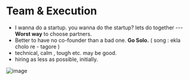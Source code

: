 # Team & Execution

- I wanna do a startup. you wanna do the startup? lets do together --- **Worst way** to choose partners.
- Better to have no co-founder than a bad one. **Go Solo.** ( song : ekla cholo re - tagore )
- technical, calm , tough etc. may be good.
- hiring as less as possible, initially.

![image](https://github.com/shekharbiswas/Startup-guide/assets/32758439/a66fce15-60bc-404a-9248-94ef494058fc)
